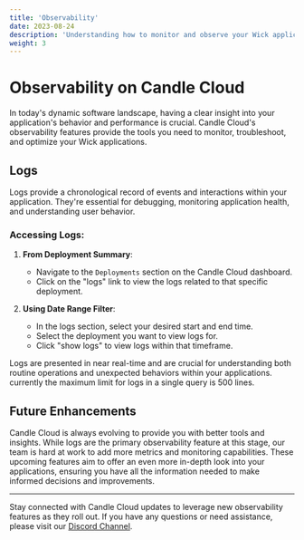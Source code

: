 ```yaml
---
title: 'Observability'
date: 2023-08-24
description: 'Understanding how to monitor and observe your Wick applications on Candle Cloud.'
weight: 3
---
```


# Observability on Candle Cloud

In today's dynamic software landscape, having a clear insight into your application's behavior and performance is crucial. Candle Cloud's observability features provide the tools you need to monitor, troubleshoot, and optimize your Wick applications.

## Logs

Logs provide a chronological record of events and interactions within your application. They're essential for debugging, monitoring application health, and understanding user behavior.

### Accessing Logs:

1. **From Deployment Summary**:

   - Navigate to the `Deployments` section on the Candle Cloud dashboard.
   - Click on the "logs" link to view the logs related to that specific deployment.

2. **Using Date Range Filter**:
   - In the logs section, select your desired start and end time.
   - Select the deployment you want to view logs for.
   - Click "show logs" to view logs within that timeframe.

Logs are presented in near real-time and are crucial for understanding both routine operations and unexpected behaviors within your applications. currently the maximum limit for logs in a single query is 500 lines.

## Future Enhancements

Candle Cloud is always evolving to provide you with better tools and insights. While logs are the primary observability feature at this stage, our team is hard at work to add more metrics and monitoring capabilities. These upcoming features aim to offer an even more in-depth look into your applications, ensuring you have all the information needed to make informed decisions and improvements.

---

Stay connected with Candle Cloud updates to leverage new observability features as they roll out. If you have any questions or need assistance, please visit our [Discord Channel](https://discord.gg/candle).
